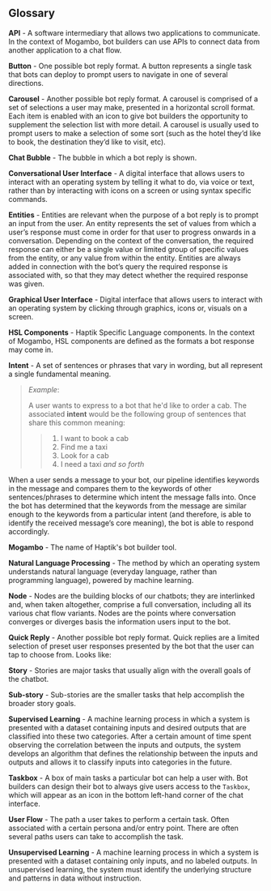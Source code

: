## Glossary

**API** - A software intermediary that allows two applications to communicate. In the context of Mogambo, bot builders can use APIs to connect data from another application to a chat flow. 

**Button** - One possible bot reply format. A button represents a single task that bots can deploy to prompt users to navigate in one of several directions. 

**Carousel** - Another possible bot reply format. A carousel is comprised of a set of selections a user may make, presented in a horizontal scroll format. Each item is enabled with an icon to give bot builders the opportunity to supplement the selection list with more detail. A carousel is usually used to prompt users to make a selection of some sort (such as the hotel they’d like to book, the destination they’d like to visit, etc). 

**Chat Bubble** - The bubble in which a bot reply is shown. 

**Conversational User Interface** - A digital interface that allows users to interact with an operating system by telling it what to do, via voice or text, rather than by interacting with icons on a screen or using syntax specific commands. 

**Entities** - Entities are relevant when the purpose of a bot reply is to prompt an input from the user. An entity represents the set of values from which a user’s response must come in order for that user to progress onwards in a conversation. Depending on the context of the conversation, the required response can either be a single value or limited group of specific values from the entity, or any value from within the entity. Entities are always added in connection with the bot’s query the required response is associated with, so that they may detect whether the required response was given.

**Graphical User Interface** - Digital interface that allows users to interact with an operating system by clicking through graphics, icons or, visuals on a screen.

**HSL Components** - Haptik Specific Language components. In the context of Mogambo, HSL components are defined as the formats a bot response may come in.

**Intent** - A set of sentences or phrases that vary in wording, but all represent a single fundamental meaning. 

> *Example*: 
>
> A user wants to express to a bot that he'd like to order a cab. The associated **intent** would be the following group of sentences that share this common meaning:
>
> > 1. I want to book a cab
> > 2. Find me a taxi
> > 3. Look for a cab
> > 4. I need a taxi     *and so forth*

When a user sends a message to your bot, our pipeline identifies keywords in the message and compares them to the keywords of other sentences/phrases to determine which intent the message falls into. Once the bot has determined that the keywords from the message are similar enough to the keywords from a particular intent (and therefore, is able to identify the received message’s core meaning), the bot is able to respond accordingly.

**Mogambo** - The name of Haptik's bot builder tool.

**Natural Language Processing** - The method by which an operating system understands natural language (everyday language, rather than programming language), powered by machine learning. 

**Node** - Nodes are the building blocks of our chatbots; they are interlinked and, when taken altogether, comprise a full conversation, including all its various chat flow variants. Nodes are the points where conversation converges or diverges basis the information users input to the bot. 

**Quick Reply** - Another possible bot reply format. Quick replies are a limited selection of preset user responses presented by the bot that the user can tap to choose from. Looks like: 

**Story** - Stories are major tasks that usually align with the overall goals of the chatbot. 

**Sub-story** - Sub-stories are the smaller tasks that help accomplish the broader story goals. 

**Supervised Learning** - A machine learning process in which a system is presented with a dataset containing inputs and desired outputs that are classified into these two categories. After a certain amount of time spent observing the correlation between the inputs and outputs, the system develops an algorithm that defines the relationship between the inputs and outputs and allows it to classify inputs into categories in the future. 

**Taskbox** - A box of main tasks a particular bot can help a user with. Bot builders can design their bot to always give users access to the `Taskbox`, which will appear as an icon in the bottom left-hand corner of the chat interface. 

**User Flow** - The path a user takes to perform a certain task. Often associated with a certain persona and/or entry point. There are often several paths users can take to accomplish the task.

**Unsupervised Learning** - A machine learning process in which a system is presented with a dataset containing only inputs, and no labeled outputs. In unsupervised learning, the system must identify the underlying structure and patterns in data without instruction. 

